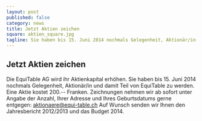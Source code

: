 ```yaml
---
layout: post
published: false
category: news
title: Jetzt Aktien zeichen
square: aktien_square.jpg
tagline: Sie haben bis 15. Juni 2014 nochmals Gelegenheit, Aktionär/in und damit Teil von EquiTable zu werden.
---
```

## Jetzt Aktien zeichen

Die EquiTable AG wird ihr Aktienkapital erhöhen. Sie haben bis 15. Juni 2014 nochmals Gelegenheit, Aktionär/in und damit Teil von EquiTable zu werden. Eine Aktie kostet 200.-- Franken. Zeichnungen nehmen wir ab sofort unter Angabe der Anzahl, Ihrer Adresse und Ihres Geburtsdatums gerne entgegen:  <a href="mailto:aktionaere@equi-table.ch"> aktionaere@equi-table.ch</a>  Auf Wunsch senden wir Ihnen den Jahresbericht 2012/2013 und das Budget 2014.
